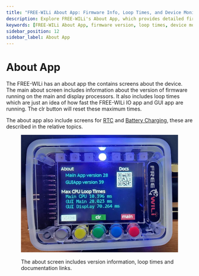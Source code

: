 ```yaml
---
title: "FREE-WILi About App: Firmware Info, Loop Times, and Device Monitoring"
description: Explore FREE-WILi's About App, which provides detailed firmware version info, loop times for app performance, and screens for RTC and battery status, offering a comprehensive overview of your device
keywords: [FREE-WILi About App, firmware version, loop times, device monitoring, RTC, battery charging, FreeWili IO, GUI app, documentation links]
sidebar_position: 12
sidebar_label: About App
---
```


# About App

The FREE-WILi has an about app the contains screens about the device. The main about screen includes information about the version of firmware running on the main and display processors. It also includes loop times which are just an idea of how fast the FREE-WILi IO app and GUI app are running. The clr button will reset these maximum times.

The about app also include screens for [RTC](/io-app/settings-menu/rtc-settings/) and [Battery Charging](/gui-screen-buttons-and-lights/li-ion-battery-and-power-management/), these are described in the relative topics.

<div class="text--center">

<figure>

![The about screen includes version information, loop times and documentation links.](../assets/about-screen.jpg "The about screen includes version information, loop times and documentation links.")
<figcaption>The about screen includes version information, loop times and documentation links.</figcaption>
</figure>
</div>